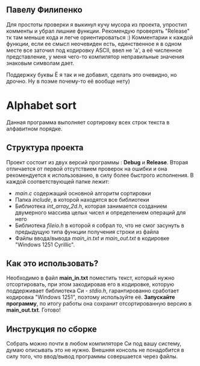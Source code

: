 ## Павелу Филипенко

Для простоты проверки я выкинул кучу мусора из проекта, упростил комменты и убрал лишние функции. Рекомендую проверять "Release" тк там меньше кода и легче ориентироваться :)
Комментарии к каждой функции, если ее смысл неочевиден есть, единственное я в одном месте все заточил под кодировку ASCII, ввел не 'a', а её численное представление, у меня чего-то компилятор неправильные значения знаковым символам дает.

Поддержку буквы Ё я так и не добавил, сделать это очевидно, но дрочно. Ну в поэме почему-то её вообще нету)

# Alphabet sort

Данная программа выполняет сортировку всех строк текста в алфавитном порядке.

## Структура проекта

Проект состоит из двух версий программы : __Debug__ и __Release__. Вторая отличается от первой отсутствием проверок на ошибки и она рекомендуется к использованию, в силу более быстрого исполнения. В каждой соответствующей папке лежит:

- _main.c_ содержащий основной алгоритм сортировки
- Папка _include_, в которой находятся все библиотеки
- Библиотека _int_array_2d.h_, которая занимается созданием двумерного массива целых чисел и определением операций для него
- Библиотека _fileio.h_ в которой я собрал то, что не смог засунуть в предыдущую типа функции получения строки из файла
- Файлы ввода/вывода _main_in.txt_ и _main_out.txt_ в кодировке "Windows 1251 Cyrillic".

## Как это использовать? 

Необходимо в файл __main_in.txt__ поместить текст, который нужно отсортировать, при этом закодировав его в кодировке, которую поддерживает библиотека Си - _stdio.h_, гарантированно сработает кодировка "Windows 1251", поэтому используйте её. __Запускайте программу__, по итогу работы она сохранит отсортированную версию в __main_out.txt__. Готово!

## Инструкция по сборке

Собрать можно почти в любом компиляторе Си под вашу систему, думаю описывать это не нужно. Внешняя консоль не понадобится в силу того, что ввод/вывод программы совершается через файлы.


